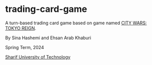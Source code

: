 # trading-card-game
A turn-based trading card game based on game named [CITY WARS: TOKYO REIGN](https://store.steampowered.com/app/1689090/CITY_WARS_TOKYO_REIGN/).

By Sina Hashemi and Ehsan Arab Khaburi

Spring Term, 2024

[Sharif University of Technology](https://en.sharif.edu)
